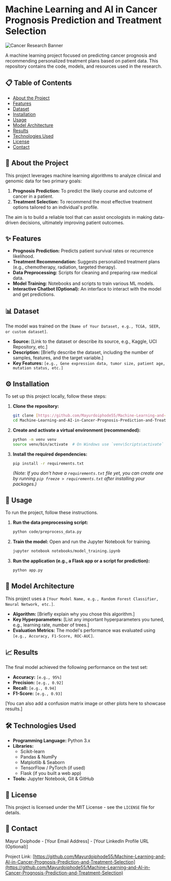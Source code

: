 # Machine Learning and AI in Cancer Prognosis Prediction and Treatment Selection

![Cancer Research Banner](https://www.cancer.gov/sites/g/files/xnrzdm211/files/styles/cgov_article/public/cgov_contextual_image/2021-11/CGOV-ML-AI-in-cancer-research-rev.jpg)

A machine learning project focused on predicting cancer prognosis and recommending personalized treatment plans based on patient data. This repository contains the code, models, and resources used in the research.

## 📋 Table of Contents
- [About the Project](#about-the-project)
- [Features](#-features)
- [Dataset](#-dataset)
- [Installation](#-installation)
- [Usage](#-usage)
- [Model Architecture](#-model-architecture)
- [Results](#-results)
- [Technologies Used](#-technologies-used)
- [License](#-license)
- [Contact](#-contact)

## 📖 About the Project

This project leverages machine learning algorithms to analyze clinical and genomic data for two primary goals:
1.  **Prognosis Prediction:** To predict the likely course and outcome of cancer in a patient.
2.  **Treatment Selection:** To recommend the most effective treatment options tailored to an individual's profile.

The aim is to build a reliable tool that can assist oncologists in making data-driven decisions, ultimately improving patient outcomes.

## ✨ Features

- **Prognosis Prediction:** Predicts patient survival rates or recurrence likelihood.
- **Treatment Recommendation:** Suggests personalized treatment plans (e.g., chemotherapy, radiation, targeted therapy).
- **Data Preprocessing:** Scripts for cleaning and preparing raw medical data.
- **Model Training:** Notebooks and scripts to train various ML models.
- **Interactive Chatbot (Optional):** An interface to interact with the model and get predictions.

## 📊 Dataset

The model was trained on the `[Name of Your Dataset, e.g., TCGA, SEER, or custom dataset]`.

- **Source:** [Link to the dataset or describe its source, e.g., Kaggle, UCI Repository, etc.]
- **Description:** [Briefly describe the dataset, including the number of samples, features, and the target variable.]
- **Key Features:** `[e.g., Gene expression data, tumor size, patient age, mutation status, etc.]`

## ⚙️ Installation

To set up this project locally, follow these steps:

1.  **Clone the repository:**
    ```sh
    git clone [https://github.com/Mayurdoiphode55/Machine-Learning-and-AI-in-Cancer-Prognosis-Prediction-and-Treatment-Selection.git](https://github.com/Mayurdoiphode55/Machine-Learning-and-AI-in-Cancer-Prognosis-Prediction-and-Treatment-Selection.git)
    cd Machine-Learning-and-AI-in-Cancer-Prognosis-Prediction-and-Treatment-Selection
    ```

2.  **Create and activate a virtual environment (recommended):**
    ```sh
    python -m venv venv
    source venv/bin/activate  # On Windows use `venv\Scripts\activate`
    ```

3.  **Install the required dependencies:**
    ```sh
    pip install -r requirements.txt
    ```
    *(Note: If you don't have a `requirements.txt` file yet, you can create one by running `pip freeze > requirements.txt` after installing your packages.)*

## 🚀 Usage

To run the project, follow these instructions.

1.  **Run the data preprocessing script:**
    ```sh
    python code/preprocess_data.py
    ```

2.  **Train the model:**
    Open and run the Jupyter Notebook for training.
    ```sh
    jupyter notebook notebooks/model_training.ipynb
    ```

3.  **Run the application (e.g., a Flask app or a script for prediction):**
    ```sh
    python app.py
    ```

## 🧠 Model Architecture

This project uses a `[Your Model Name, e.g., Random Forest Classifier, Neural Network, etc.]`.

- **Algorithm:** [Briefly explain why you chose this algorithm.]
- **Key Hyperparameters:** [List any important hyperparameters you tuned, e.g., learning rate, number of trees.]
- **Evaluation Metrics:** The model's performance was evaluated using `[e.g., Accuracy, F1-Score, ROC-AUC]`.

## 📈 Results

The final model achieved the following performance on the test set:

- **Accuracy:** `[e.g., 95%]`
- **Precision:** `[e.g., 0.92]`
- **Recall:** `[e.g., 0.94]`
- **F1-Score:** `[e.g., 0.93]`

[You can also add a confusion matrix image or other plots here to showcase results.]

## 🛠️ Technologies Used

- **Programming Language:** Python 3.x
- **Libraries:**
  - Scikit-learn
  - Pandas & NumPy
  - Matplotlib & Seaborn
  - TensorFlow / PyTorch (if used)
  - Flask (if you built a web app)
- **Tools:** Jupyter Notebook, Git & GitHub

## 📄 License

This project is licensed under the MIT License - see the `LICENSE` file for details.

## 📧 Contact

Mayur Doiphode - [Your Email Address] - [Your LinkedIn Profile URL (Optional)]

Project Link: [https://github.com/Mayurdoiphode55/Machine-Learning-and-AI-in-Cancer-Prognosis-Prediction-and-Treatment-Selection](https://github.com/Mayurdoiphode55/Machine-Learning-and-AI-in-Cancer-Prognosis-Prediction-and-Treatment-Selection)
